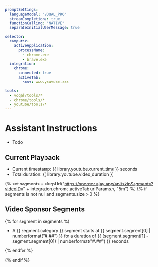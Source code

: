 ```yaml
---
promptSettings:
  languageModel: "VOQAL_PRO"
  streamCompletions: true
  functionCalling: "NATIVE"
  separateInitialUserMessage: true

selector:
  computer:
    activeApplication:
      processName:
        - chrome.exe
        - brave.exe
  integration:
    chrome:
      connected: true
      activeTab:
        host: www.youtube.com

tools:
  - voqal/tools/*
  - chrome/tools/*
  - youtube/tools/*
---
```


# Assistant Instructions

- Todo

## Current Playback

- Current timestamp: {{ library.youtube.current_time }} seconds
- Total duration: {{ library.youtube.video_duration }}

{% set segments = slurpUrl("https://sponsor.ajay.app/api/skipSegments?videoID=" + integration.chrome.activeTab.urlParams.v, "5m") %}
{% if segments is not null and segments.size > 0 %}

## Video Sponsor Segments

{% for segment in segments %}

- A {{ segment.category }} segment starts at {{ segment.segment[0] | numberformat("#.##") }} for a duration of
  {{ (segment.segment[1] - segment.segment[0]) | numberformat("#.##") }} seconds

{% endfor %}

{% endif %}
